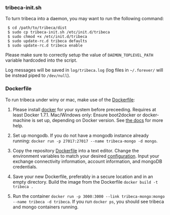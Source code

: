 ### tribeca-init.sh
To turn tribeca into a daemon, you may want to run the following command:
```
 $ cd /path/to/tribeca/dist
 $ sudo cp tribeca-init.sh /etc/init.d/tribeca
 $ sudo chmod +x /etc/init.d/tribeca
 $ sudo update-rc.d tribeca defaults
 $ sudo update-rc.d tribeca enable
```
Please make sure to correctly setup the value of `DAEMON_TOPLEVEL_PATH` variable hardcoded into the script.

Log messages will be saved in `log/tribeca.log` (log files in `~/.forever/` will be instead piped to `/dev/null`).

### Dockerfile
To run tribeca under winy or mac, make use of the [Dockerfile](https://raw.githubusercontent.com/ctubio/tribeca/master/dist/Dockerfile):

1. Please install [docker](https://www.docker.com/) for your system before preceeding. Requires at least Docker 1.7.1. Mac/Windows only: Ensure boot2docker or docker-machine is set up, depending on Docker version. See [the docs](https://docs.docker.com/installation/mac/) for more help.

2. Set up mongodb. If you do not have a mongodb instance already running: `docker run -p 27017:27017 --name tribeca-mongo -d mongo`.

3. Copy the repository [Dockerfile](https://raw.githubusercontent.com/ctubio/tribeca/master/dist/Dockerfile) into a text editor. Change the environment variables to match your desired [configuration](https://github.com/ctubio/tribeca/tree/master/etc#configuration-options). Input your exchange connectivity information, account information, and mongoDB credentials.

4. Save your new Dockerfile, preferably in a secure location and in an empty directory. Build the image from the Dockerfile `docker build -t tribeca .`

5. Run the container `docker run -p 3000:3000 --link tribeca-mongo:mongo --name tribeca -d tribeca`. If you run `docker ps`, you should see tribeca and mongo containers running.
